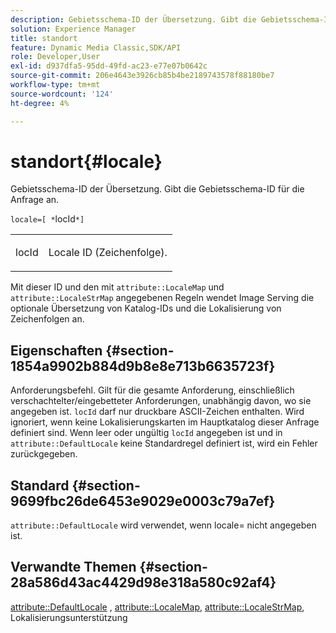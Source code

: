 ```yaml
---
description: Gebietsschema-ID der Übersetzung. Gibt die Gebietsschema-ID für die Anfrage an.
solution: Experience Manager
title: standort
feature: Dynamic Media Classic,SDK/API
role: Developer,User
exl-id: d937dfa5-95dd-49fd-ac23-e77e07b0642c
source-git-commit: 206e4643e3926cb85b4be2189743578f88180be7
workflow-type: tm+mt
source-wordcount: '124'
ht-degree: 4%

---
```


# standort{#locale}

Gebietsschema-ID der Übersetzung. Gibt die Gebietsschema-ID für die Anfrage an.

`locale=[ *`locId`*]`

<table id="simpletable_C1899AD02C984ED3896B7620916637E7"> 
 <tr class="strow"> 
  <td class="stentry"> <p><span class="codeph"> <span class="varname"> locId</span></span> </p> </td> 
  <td class="stentry"> <p>Locale ID (Zeichenfolge). </p></td> 
 </tr> 
</table>

Mit dieser ID und den mit `attribute::LocaleMap` und `attribute::LocaleStrMap` angegebenen Regeln wendet Image Serving die optionale Übersetzung von Katalog-IDs und die Lokalisierung von Zeichenfolgen an.

## Eigenschaften {#section-1854a9902b884d9b8e8e713b6635723f}

Anforderungsbefehl. Gilt für die gesamte Anforderung, einschließlich verschachtelter/eingebetteter Anforderungen, unabhängig davon, wo sie angegeben ist. `locId` darf nur druckbare ASCII-Zeichen enthalten. Wird ignoriert, wenn keine Lokalisierungskarten im Hauptkatalog dieser Anfrage definiert sind. Wenn leer oder ungültig `locId` angegeben ist und in `attribute::DefaultLocale` keine Standardregel definiert ist, wird ein Fehler zurückgegeben.

## Standard {#section-9699fbc26de6453e9029e0003c79a7ef}

`attribute::DefaultLocale` wird verwendet, wenn locale= nicht angegeben ist.

## Verwandte Themen {#section-28a586d43ac4429d98e318a580c92af4}

[attribute::DefaultLocale](../../../../../is-api/image-catalog/image-serving-api-ref/c-image-catalog-reference/c-attributes-reference/r-defaultlocale.md#reference-69462ad9923f464f80c2c012342a6b6b) ,  [attribute::LocaleMap](../../../../../is-api/image-catalog/image-serving-api-ref/c-image-catalog-reference/c-attributes-reference/r-localemap.md#reference-49bbf598f8ea47c3a563755cef306318),  [attribute::LocaleStrMap](../../../../../is-api/image-catalog/image-serving-api-ref/c-image-catalog-reference/c-attributes-reference/r-localestrmap.md#reference-98c42070a4bc4baf92537132be2b5b1e), Lokalisierungsunterstützung
